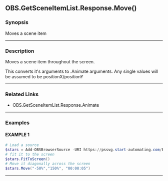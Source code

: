 OBS.GetSceneItemList.Response.Move()
------------------------------------




### Synopsis
Moves a scene item



---


### Description

Moves a scene item throughout the screen.

This converts it's arguments to .Animate arguments.  Any single values will be assumed to be positionX/positionY



---


### Related Links
* OBS.GetSceneItemList.Response.Animate





---


### Examples
#### EXAMPLE 1
```PowerShell
# Load a source
$stars = Add-OBSBrowserSource -URI https://pssvg.start-automating.com/Examples/Stars.svg
# fit it to the screen
$stars.FitToScreen()
# Move it diagonally across the screen
$stars.Move("-50%","150%", "00:00:05")
```



---
